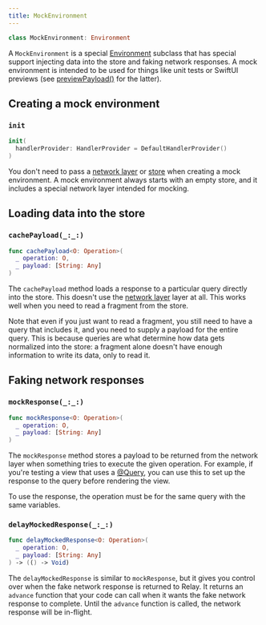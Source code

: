 ```yaml
---
title: MockEnvironment
---
```


```swift
class MockEnvironment: Environment
```

A `MockEnvironment` is a special [Environment](environment.md) subclass that has special support injecting data into the store and faking network responses. A mock environment is intended to be used for things like unit tests or SwiftUI previews (see [previewPayload()](preview-payload.mdx) for the latter).

## Creating a mock environment

### `init`

```swift
init(
  handlerProvider: HandlerProvider = DefaultHandlerProvider()
)
```

You don't need to pass a [network layer](network.md) or [store](store.md) when creating a mock environment. A mock environment always starts with an empty store, and it includes a special network layer intended for mocking.

## Loading data into the store

### `cachePayload(_:_:)`

```swift
func cachePayload<O: Operation>(
  _ operation: O,
  _ payload: [String: Any]
)
```

The `cachePayload` method loads a response to a particular query directly into the store. This doesn't use the [network layer](network.md) layer at all. This works well when you need to read a fragment from the store.

Note that even if you just want to read a fragment, you still need to have a query that includes it, and you need to supply a payload for the entire query. This is because queries are what determine how data gets normalized into the store: a fragment alone doesn't have enough information to write its data, only to read it.

## Faking network responses

### `mockResponse(_:_:)`

```swift
func mockResponse<O: Operation>(
  _ operation: O,
  _ payload: [String: Any]
)
```

The `mockResponse` method stores a payload to be returned from the network layer when something tries to execute the given operation. For example, if you're testing a view that uses a [@Query](query.md), you can use this to set up the response to the query before rendering the view.

To use the response, the operation must be for the same query with the same variables.

### `delayMockedResponse(_:_:)`

```swift
func delayMockedResponse<O: Operation>(
  _ operation: O,
  _ payload: [String: Any]
) -> (() -> Void)
```

The `delayMockedResponse` is similar to `mockResponse`, but it gives you control over when the fake network response is returned to Relay. It returns an `advance` function that your code can call when it wants the fake network response to complete. Until the `advance` function is called, the network response will be in-flight.